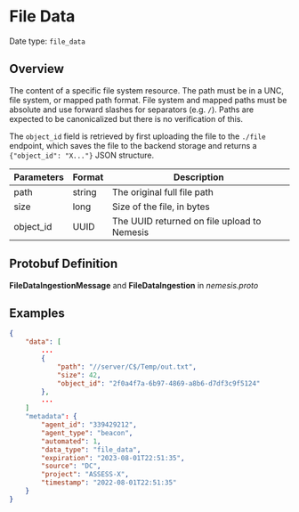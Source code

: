 # File Data
Date type: `file_data`

## Overview
The content of a specific file system resource. The path must be in a UNC, file system, or mapped path format. File system and mapped paths must be absolute and use forward slashes for separators (e.g. `/`).  Paths are expected to be canonicalized but there is no verification of this.

The `object_id` field is retrieved by first uploading the file to the `./file` endpoint, which saves the file to the backend storage and returns a `{"object_id": "X..."}` JSON structure.

| Parameters | Format | Description                                 |
| ---------- | ------ | ------------------------------------------- |
| path       | string | The original full file path                 |
| size       | long   | Size of the file, in bytes                  |
| object_id  | UUID   | The UUID returned on file upload to Nemesis |

## Protobuf Definition

**FileDataIngestionMessage** and **FileDataIngestion** in *nemesis.proto*

## Examples
```json
{
    "data": [
        ...
        {
            "path": "//server/C$/Temp/out.txt",
            "size": 42,
            "object_id": "2f0a4f7a-6b97-4869-a8b6-d7df3c9f5124"
        },
        ...
    ]
    "metadata": {
        "agent_id": "339429212",
        "agent_type": "beacon",
        "automated": 1,
        "data_type": "file_data",
        "expiration": "2023-08-01T22:51:35",
        "source": "DC",
        "project": "ASSESS-X",
        "timestamp": "2022-08-01T22:51:35"
    }
}
```